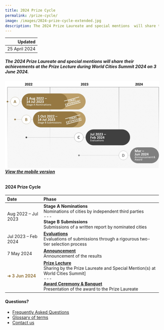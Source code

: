 ```yaml
---
title: 2024 Prize Cycle
permalink: /prize-cycle/
image: /images/2024-prize-cycle-extended.jpg
description: The 2024 Prize Laureate and special mentions  will share their achievements at the Prize Lecture during World Cities Summit 2024 on 3 June 2024.
---
```


| Updated |
|---:|
| 25 April 2024 |

##### The 2024 Prize Laureate and special mentions  will share their achievements at the Prize Lecture during World Cities Summit 2024 on 3 June 2024.

###### ![2024 Prize cycle](/images/2024-prize-cycle-extended.jpg)**[View the mobile version](/images/2024-prize-cycle-mobile-extended.jpg/)**

#### **2024 Prize Cycle**

| Date | Phase |
| :--- | :--- |
| Aug 2022 – Jul 2023 | **Stage A Nominations** <br> Nominations of cities by independent third parties <br> --- <br> **Stage B Submissions** <br> Submissions of a written report by nominated cities |
| Jul 2023 – Feb 2024 | **[Evaluations](/evaluations/)** <br> Evaluations of submissions through a rigourous two-tier selection process |
| 7 May 2024 | **[Announcement](/award/)** <br> Announcement of the results |
| <font color="#967942"><b>➜ 3 Jun 2024</b></font> | **[Prize Lecture](/award/)** <br> Sharing by the Prize Laureate and Special Mention(s) at World Cities Summit] <br> --- <br> **[Award Ceremony & Banquet](/award/)** <br> Presentation of the award to the Prize Laureate |

#### **Questions?**

- [Frequently Asked Questions](/faq/)
- [Glossary of terms](/glossary/)
- [Contact us](/feedback/)
